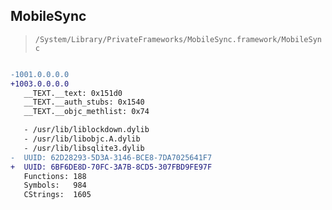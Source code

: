 ## MobileSync

> `/System/Library/PrivateFrameworks/MobileSync.framework/MobileSync`

```diff

-1001.0.0.0.0
+1003.0.0.0.0
   __TEXT.__text: 0x151d0
   __TEXT.__auth_stubs: 0x1540
   __TEXT.__objc_methlist: 0x74

   - /usr/lib/liblockdown.dylib
   - /usr/lib/libobjc.A.dylib
   - /usr/lib/libsqlite3.dylib
-  UUID: 62D28293-5D3A-3146-BCE8-7DA7025641F7
+  UUID: 6BF6DE8D-70FC-3A7B-8CD5-307FBD9FE97F
   Functions: 188
   Symbols:   984
   CStrings:  1605

```
